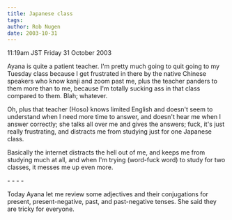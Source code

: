 ```yaml
---
title: Japanese class
tags: 
author: Rob Nugen
date: 2003-10-31
---
```


<p class=date>11:19am JST Friday 31 October 2003</p>

<p>Ayana is quite a patient teacher.  I'm pretty much going to quit
going to my Tuesday class because I get frustrated in there by the
native Chinese speakers who know kanji and zoom past me, plus the
teacher panders to them more than to me, because I'm totally sucking
ass in that class compared to them.  Blah; whatever.</p>

<p>Oh, plus that teacher (Hoso) knows limited English and doesn't seem
to understand when I need more time to answer, and doesn't hear me
when I answer correctly; she talks all over me and gives the answers;
fuck, it's just really frustrating, and distracts me from studying
just for one Japanese class.</p>

<p>Basically the internet distracts the hell out of me, and keeps me
from studying much at all, and when I'm trying (word-fuck word) to
study for two classes, it messes me up even more.</p>

<p>- - - -</p>

<p>Today Ayana let me review some adjectives and their conjugations
for present, present-negative, past, and past-negative tenses.  She
said they are tricky for everyone.</p>
